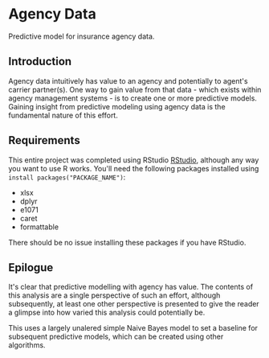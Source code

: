 # Agency Data
Predictive model for insurance agency data.

## Introduction
Agency data intuitively has value to an agency and potentially to agent's carrier partner(s). One way to gain value from that data - which exists within agency management systems - is to create one or more predictive models. Gaining insight from predictive modeling using agency data is the fundamental nature of this effort.

## Requirements
This entire project was completed using RStudio [RStudio](https://www.rstudio.com/), although any way you want to use R works. You'll need the following packages installed using `install packages("PACKAGE_NAME")`:
* xlsx
* dplyr
* e1071
* caret
* formattable

There should be no issue installing these packages if you have RStudio.

## Epilogue
It's clear that predictive modelling with agency has value. The contents of this analysis are a single perspective of such an effort, although subsequently, at least one other perspective is presented to give the reader a glimpse into how varied this analysis could potentially be.

This uses a largely unalered simple Naive Bayes model to set a baseline for subsequent predictive models, which can be created using other algorithms.
